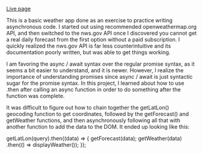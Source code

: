<a href="" >Live page</a>

This is a basic weather app done as an exercise to practice writing asynchronous code. I started out
using recommended openweathermap.org API, and then switched to the nws.gov API once I discovered you
cannot get a real daily forecast from the first option without a paid subscription. I quickly
realized the nws.gov API is far less counterintuitive and its documentation poorly written, but was
able to get things working.

I am favoring the async / await syntax over the regular promise syntax, as it seems a bit easier to
understand, and it is newer. However, I realize the importance of understanding promises since 
async / await is just syntactic sugar for the promise syntax. In this project, I learned about how
to use .then after calling an async function in order to do something after the function was complete.

It was difficult to figure out how to chain together the getLatLon() geocoding function to get 
coordinates, followed by the getForecast() and getWeather functions, and then asynchronously
following all that with another function to add the data to the DOM. It ended up looking like this:

  getLatLon(query).then((data) => {
      getForecast(data);
      getWeather(data)
      .then(() => displayWeather());
    });